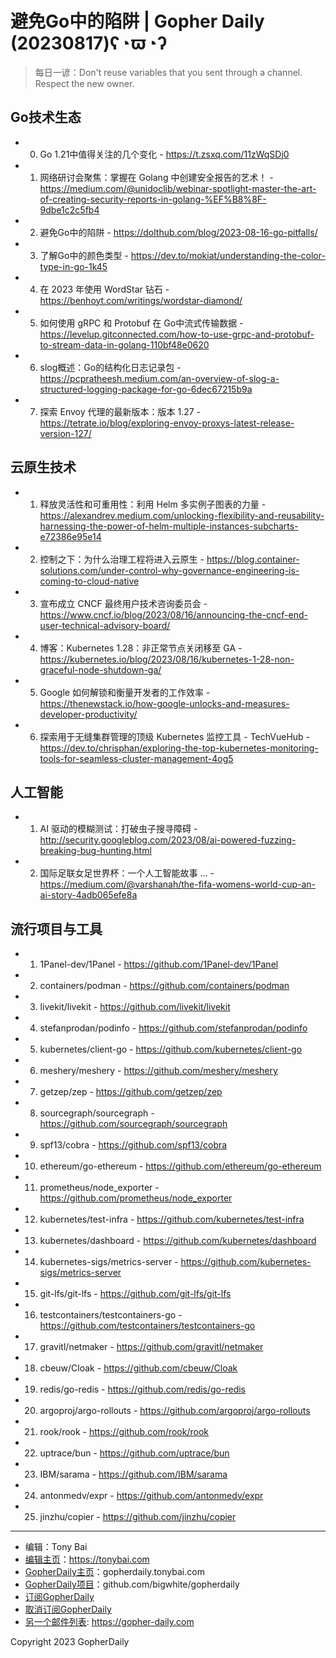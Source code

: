 # 避免Go中的陷阱 | Gopher Daily (20230817)ʕ◔ϖ◔ʔ

>每日一谚：Don't reuse variables that you sent through a channel. Respect the new owner.

## Go技术生态


- 0. Go 1.21中值得关注的几个变化 - https://t.zsxq.com/11zWqSDj0

- 1. 网络研讨会聚焦：掌握在 Golang 中创建安全报告的艺术！️ - https://medium.com/@unidoclib/webinar-spotlight-master-the-art-of-creating-security-reports-in-golang-%EF%B8%8F-9dbe1c2c5fb4

- 2. 避免Go中的陷阱 - https://dolthub.com/blog/2023-08-16-go-pitfalls/

- 3. 了解Go中的颜色类型 - https://dev.to/mokiat/understanding-the-color-type-in-go-1k45

- 4. 在 2023 年使用 WordStar 钻石 - https://benhoyt.com/writings/wordstar-diamond/

- 5. 如何使用 gRPC 和 Protobuf 在 Go中流式传输数据 - https://levelup.gitconnected.com/how-to-use-grpc-and-protobuf-to-stream-data-in-golang-110bf48e0620

- 6. slog概述：Go的结构化日志记录包 - https://pcpratheesh.medium.com/an-overview-of-slog-a-structured-logging-package-for-go-6dec67215b9a

- 7. 探索 Envoy 代理的最新版本：版本 1.27 - https://tetrate.io/blog/exploring-envoy-proxys-latest-release-version-127/


## 云原生技术


- 1. 释放灵活性和可重用性：利用 Helm 多实例子图表的力量 - https://alexandrev.medium.com/unlocking-flexibility-and-reusability-harnessing-the-power-of-helm-multiple-instances-subcharts-e72386e95e14

- 2. 控制之下：为什么治理工程将进入云原生 - https://blog.container-solutions.com/under-control-why-governance-engineering-is-coming-to-cloud-native

- 3. 宣布成立 CNCF 最终用户技术咨询委员会 - https://www.cncf.io/blog/2023/08/16/announcing-the-cncf-end-user-technical-advisory-board/

- 4. 博客：Kubernetes 1.28：非正常节点关闭移至 GA - https://kubernetes.io/blog/2023/08/16/kubernetes-1-28-non-graceful-node-shutdown-ga/

- 5. Google 如何解锁和衡量开发者的工作效率 - https://thenewstack.io/how-google-unlocks-and-measures-developer-productivity/

- 6. 探索用于无缝集群管理的顶级 Kubernetes 监控工具 - TechVueHub - https://dev.to/chrisphan/exploring-the-top-kubernetes-monitoring-tools-for-seamless-cluster-management-4og5


## 人工智能


- 1. AI 驱动的模糊测试：打破虫子搜寻障碍 - http://security.googleblog.com/2023/08/ai-powered-fuzzing-breaking-bug-hunting.html

- 2. 国际足联女足世界杯：一个人工智能故事 ... - https://medium.com/@varshanah/the-fifa-womens-world-cup-an-ai-story-4adb065efe8a


## 流行项目与工具


- 1. 1Panel-dev/1Panel - https://github.com/1Panel-dev/1Panel

- 2. containers/podman - https://github.com/containers/podman

- 3. livekit/livekit - https://github.com/livekit/livekit

- 4. stefanprodan/podinfo - https://github.com/stefanprodan/podinfo

- 5. kubernetes/client-go - https://github.com/kubernetes/client-go

- 6. meshery/meshery - https://github.com/meshery/meshery

- 7. getzep/zep - https://github.com/getzep/zep

- 8. sourcegraph/sourcegraph - https://github.com/sourcegraph/sourcegraph

- 9. spf13/cobra - https://github.com/spf13/cobra

- 10. ethereum/go-ethereum - https://github.com/ethereum/go-ethereum

- 11. prometheus/node_exporter - https://github.com/prometheus/node_exporter

- 12. kubernetes/test-infra - https://github.com/kubernetes/test-infra

- 13. kubernetes/dashboard - https://github.com/kubernetes/dashboard

- 14. kubernetes-sigs/metrics-server - https://github.com/kubernetes-sigs/metrics-server

- 15. git-lfs/git-lfs - https://github.com/git-lfs/git-lfs

- 16. testcontainers/testcontainers-go - https://github.com/testcontainers/testcontainers-go

- 17. gravitl/netmaker - https://github.com/gravitl/netmaker

- 18. cbeuw/Cloak - https://github.com/cbeuw/Cloak

- 19. redis/go-redis - https://github.com/redis/go-redis

- 20. argoproj/argo-rollouts - https://github.com/argoproj/argo-rollouts

- 21. rook/rook - https://github.com/rook/rook

- 22. uptrace/bun - https://github.com/uptrace/bun

- 23. IBM/sarama - https://github.com/IBM/sarama

- 24. antonmedv/expr - https://github.com/antonmedv/expr

- 25. jinzhu/copier - https://github.com/jinzhu/copier


----

- 编辑：Tony Bai
- [编辑主页](https://tonybai.com)：https://tonybai.com
- [GopherDaily主页](https://gopherdaily.tonybai.com)：gopherdaily.tonybai.com
- [GopherDaily项目](https://github.com/bigwhite/gopherdaily)：github.com/bigwhite/gopherdaily
- [订阅GopherDaily](https://gopherdaily.tonybai.com/subscribe)
- [取消订阅GopherDaily](https://gopherdaily.tonybai.com/unsubscribe)
- [另一个邮件列表](https://gopher-daily.com): https://gopher-daily.com

Copyright 2023 GopherDaily
